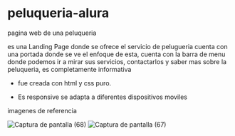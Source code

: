 # peluqueria-alura
pagina web de una peluqueria

es una Landing Page donde se ofrece el servicio de pelugueria
cuenta con una portada donde se ve el enfoque de esta, 
cuenta con la barra de menu donde podemos ir a mirar sus servicios,
contactarlos y saber mas sobre la peluqueria, es completamente informativa

 * fue creada con html y css puro.

 * Es responsive se adapta a diferentes dispositivos moviles

imagenes de referencia

![Captura de pantalla (68)](https://user-images.githubusercontent.com/109987805/219883105-0c3ee38e-bf21-4d52-9bc0-91de92c3df25.png)
![Captura de pantalla (67)](https://user-images.githubusercontent.com/109987805/219882983-eb4cf79b-e52c-4ccb-ad40-702419b213d7.png)
